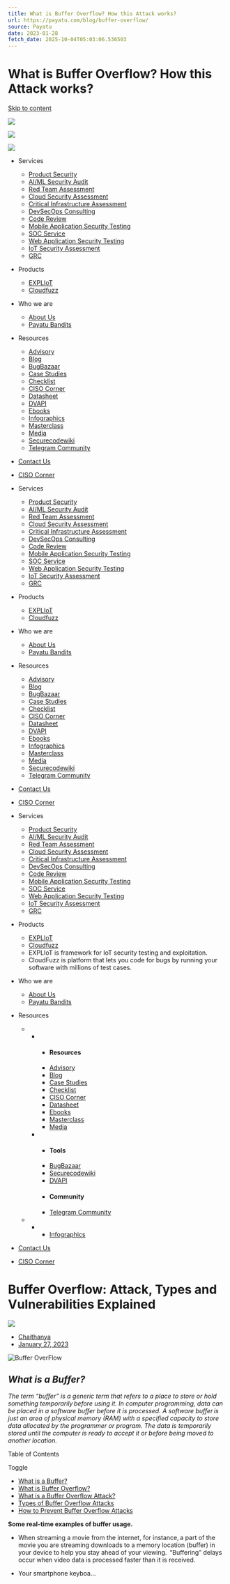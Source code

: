 ```yaml
---
title: What is Buffer Overflow? How this Attack works?
url: https://payatu.com/blog/buffer-overflow/
source: Payatu
date: 2023-01-28
fetch_date: 2025-10-04T05:03:06.536503
---
```


# What is Buffer Overflow? How this Attack works?

[Skip to content](#content)

[![](https://i0.wp.com/payatu.com/wp-content/uploads/2022/06/Payatu_logo.png?fit=320%2C89&ssl=1)](https://payatu.com)

[![](https://i0.wp.com/payatu.com/wp-content/uploads/2022/06/hamburger_logo.png?fit=35%2C28&ssl=1)](#elementor-action%3Aaction%3Dpopup%3Aopen%26settings%3DeyJpZCI6IjE5OSIsInRvZ2dsZSI6ZmFsc2V9)

[![](https://i0.wp.com/payatu.com/wp-content/uploads/2022/06/hamburger_logo.png?fit=35%2C28&ssl=1)](#elementor-action%3Aaction%3Dpopup%3Aopen%26settings%3DeyJpZCI6IjI0MSIsInRvZ2dsZSI6ZmFsc2V9)

* Services
  + [Product Security](https://payatu.com/product-security-assessment/)
  + [AI/ML Security Audit](https://payatu.com/ai-ml-security-audit/)
  + [Red Team Assessment](https://payatu.com/red-team-assessment/)
  + [Cloud Security Assessment](https://payatu.com/cloud-security-assessment/)
  + [Critical Infrastructure Assessment](https://payatu.com/critical-infrastructure-assessment-payatu/)
  + [DevSecOps Consulting](https://payatu.com/devsecops-consulting/)
  + [Code Review](https://payatu.com/code-review-service/)
  + [Mobile Application Security Testing](https://payatu.com/mobile-application-security-testing/)
  + [SOC Service](https://payatu.com/soc-service/)
  + [Web Application Security Testing](https://payatu.com/web-security-testing/)
  + [IoT Security Assessment](https://payatu.com/iot-security-testing/)
  + [GRC](https://payatu.com/governance-risk-compliance/)
* Products
  + [EXPLIoT](https://expliot.io/)
  + [Cloudfuzz](https://cloudfuzz.io/)
* Who we are
  + [About Us](https://payatu.com/about-us/)
  + [Payatu Bandits](https://payatu.com/bandits/)
* Resources
  + [Advisory](https://payatu.com/advisory/)
  + [Blog](https://payatu.com/blog/)
  + [BugBazaar](https://payatu.com/bugbazaar/)
  + [Case Studies](https://payatu.com/case-studies/)
  + [Checklist](https://payatu.com/checklist/)
  + [CISO Corner](https://payatu.com/ciso-corner/)
  + [Datasheet](https://payatu.com/datasheet/)
  + [DVAPI](https://payatu.com/dvapi/)
  + [Ebooks](https://payatu.com/ebooks/)
  + [Infographics](https://payatu.com/infographics/)
  + [Masterclass](https://payatu.com/masterclass-series/)
  + [Media](https://payatu.com/media/)
  + [Securecodewiki](https://securecode.wiki/)
  + [Telegram Community](https://payatu.com/community/)
* [Contact Us](https://payatu.com/contact-us/)
* [CISO Corner](https://payatu.com/ciso-corner/)

* Services
  + [Product Security](https://payatu.com/product-security-assessment/)
  + [AI/ML Security Audit](https://payatu.com/ai-ml-security-audit/)
  + [Red Team Assessment](https://payatu.com/red-team-assessment/)
  + [Cloud Security Assessment](https://payatu.com/cloud-security-assessment/)
  + [Critical Infrastructure Assessment](https://payatu.com/critical-infrastructure-assessment-payatu/)
  + [DevSecOps Consulting](https://payatu.com/devsecops-consulting/)
  + [Code Review](https://payatu.com/code-review-service/)
  + [Mobile Application Security Testing](https://payatu.com/mobile-application-security-testing/)
  + [SOC Service](https://payatu.com/soc-service/)
  + [Web Application Security Testing](https://payatu.com/web-security-testing/)
  + [IoT Security Assessment](https://payatu.com/iot-security-testing/)
  + [GRC](https://payatu.com/governance-risk-compliance/)
* Products
  + [EXPLIoT](https://expliot.io/)
  + [Cloudfuzz](https://cloudfuzz.io/)
* Who we are
  + [About Us](https://payatu.com/about-us/)
  + [Payatu Bandits](https://payatu.com/bandits/)
* Resources
  + [Advisory](https://payatu.com/advisory/)
  + [Blog](https://payatu.com/blog/)
  + [BugBazaar](https://payatu.com/bugbazaar/)
  + [Case Studies](https://payatu.com/case-studies/)
  + [Checklist](https://payatu.com/checklist/)
  + [CISO Corner](https://payatu.com/ciso-corner/)
  + [Datasheet](https://payatu.com/datasheet/)
  + [DVAPI](https://payatu.com/dvapi/)
  + [Ebooks](https://payatu.com/ebooks/)
  + [Infographics](https://payatu.com/infographics/)
  + [Masterclass](https://payatu.com/masterclass-series/)
  + [Media](https://payatu.com/media/)
  + [Securecodewiki](https://securecode.wiki/)
  + [Telegram Community](https://payatu.com/community/)
* [Contact Us](https://payatu.com/contact-us/)
* [CISO Corner](https://payatu.com/ciso-corner/)

* Services
  + [Product Security](https://payatu.com/product-security-assessment/)
  + [AI/ML Security Audit](https://payatu.com/ai-ml-security-audit/)
  + [Red Team Assessment](https://payatu.com/red-team-assessment/)
  + [Cloud Security Assessment](https://payatu.com/cloud-security-assessment/)
  + [Critical Infrastructure Assessment](https://payatu.com/critical-infrastructure-assessment-payatu/)
  + [DevSecOps Consulting](https://payatu.com/devsecops-consulting/)
  + [Code Review](https://payatu.com/code-review-service/)
  + [Mobile Application Security Testing](https://payatu.com/mobile-application-security-testing/)
  + [SOC Service](https://payatu.com/soc-service/)
  + [Web Application Security Testing](https://payatu.com/web-security-testing/)
  + [IoT Security Assessment](https://payatu.com/iot-security-testing/)
  + [GRC](https://payatu.com/governance-risk-compliance/)
* Products
  + [EXPLIoT](https://expliot.io/)
  + [Cloudfuzz](https://cloudfuzz.io/)
  + EXPLIoT is framework for IoT security testing and exploitation.
  + CloudFuzz is platform that lets you code for bugs by running your software with millions of test cases.
* Who we are
  + [About Us](https://payatu.com/about-us/)
  + [Payatu Bandits](https://payatu.com/bandits/)
* Resources
  + - * #### Resources
      * [Advisory](https://payatu.com/advisory/)
      * [Blog](https://payatu.com/blog/)
      * [Case Studies](https://payatu.com/case-studies/)
      * [Checklist](https://payatu.com/checklist/)
      * [CISO Corner](https://payatu.com/ciso-corner/)
      * [Datasheet](https://payatu.com/datasheet/)
      * [Ebooks](https://payatu.com/ebooks/)
      * [Masterclass](https://payatu.com/masterclass-series/)
      * [Media](https://payatu.com/media/)
    - * #### Tools
      * [BugBazaar](https://payatu.com/bugbazaar/)
      * [Securecodewiki](https://securecode.wiki/)
      * [DVAPI](https://payatu.com/dvapi/)
      * #### Community
      * [Telegram Community](https://payatu.com/community/)
  + - * [Infographics](https://payatu.com/infographics/)
* [Contact Us](https://payatu.com/contact-us/)
* [CISO Corner](https://payatu.com/ciso-corner/)

# Buffer Overflow: Attack, Types and Vulnerabilities Explained

![](https://secure.gravatar.com/avatar/370482dc14f2d2bd839edb3697fd79742e6c5e18a7b802734f43ea095453fba2?s=96&d=mm&r=g)

* [Chaithanya](https://payatu.com/author/chaithanya/)
* [January 27, 2023](https://payatu.com/2023/01/27/)

![Buffer OverFlow](https://i0.wp.com/payatu.com/wp-content/uploads/2023/02/Buffer-overflow-Made-Easy.png?fit=2400%2C1200&ssl=1)

## ***What is a Buffer?***

*The term “buffer” is a generic term that refers to a place to store or hold something temporarily before using it. In computer programming, data can be placed in a software buffer before it is processed. A software buffer is just an area of physical memory (RAM) with a specified capacity to store data allocated by the programmer or program. The data is temporarily stored until the computer is ready to accept it or before being moved to another location.*

Table of Contents

Toggle

* [What is a Buffer?](#What_is_a_Buffer)
* [What is Buffer Overflow?](#What_is_Buffer_Overflow)
* [What is a Buffer Overflow Attack?](#What_is_a_Buffer_Overflow_Attack)
* [Types of Buffer Overflow Attacks](#Types_of_Buffer_Overflow_Attacks)
* [How to Prevent Buffer Overflow Attacks](#How_to_Prevent_Buffer_Overflow_Attacks)

**Some real-time examples of buffer usage.**

* When streaming a movie from the internet, for instance, a part of the movie you are streaming downloads to a memory location (buffer) in your device to help you stay ahead of your viewing.  “Buffering” delays occur when video data is processed faster than it is received.

* Your smartphone keyboa...